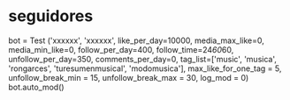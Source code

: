 # seguidores

bot = Test ('xxxxxx', 'xxxxxx',
        like_per_day=10000,
        media_max_like=0,
        media_min_like=0,
        follow_per_day=400,
        follow_time=24*60*60,
        unfollow_per_day=350,
        comments_per_day=0,
        tag_list=['music', 'musica', 'rongarces', 'turesumenmusical', 'modomusica'],
        max_like_for_one_tag = 5,
        unfollow_break_min = 15, 
        unfollow_break_max = 30,
        log_mod = 0)
bot.auto_mod()
